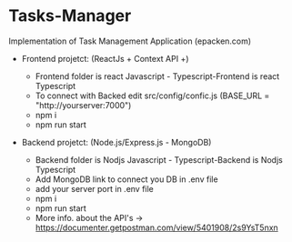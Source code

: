 # Tasks-Manager

Implementation of Task Management Application (epacken.com)

- Frontend projetct: (ReactJs + Context API +)

  - Frontend folder is react Javascript - Typescript-Frontend is react Typescript
  - To connect with Backed edit src/config/confic.js (BASE_URL = "http://yourserver:7000")
  - npm i
  - npm run start

- Backend projetct: (Node.js/Express.js - MongoDB)

  - Backend folder is Nodjs Javascript - Typescript-Backend is Nodjs Typescript
  - Add MongoDB link to connect you DB in .env file
  - add your server port in .env file
  - npm i
  - npm run start
  - More info. about the API's -> https://documenter.getpostman.com/view/5401908/2s9YsT5nxn

